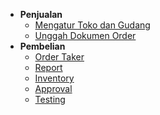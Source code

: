 <!-- docs/_sidebar.md -->
- **Penjualan**
  * [Mengatur Toko dan Gudang](./penjualan/mengatur.md "Mengatur Toko dan Gudang")
  * [Unggah Dokumen Order](./penjualan/unggah-dokumen.md "Upload Order Dokumen dari E-Commerce ke Soda Sistem")
- **Pembelian**
  * [Order Taker](./house_keeping/order_taker.md)
  * [Report](./house_keeping/laporan_hk.md)
  * [Inventory](./house_keeping/inventory.md)
  * [Approval](./house_keeping/approve.md)
  * [Testing](./reservation/guide_booking.md)
